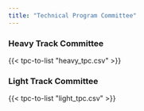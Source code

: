 ```yaml
---
title: "Technical Program Committee"
---
```


### Heavy Track Committee

{{< tpc-to-list "heavy_tpc.csv" >}}

### Light Track Committee

{{< tpc-to-list "light_tpc.csv" >}}
